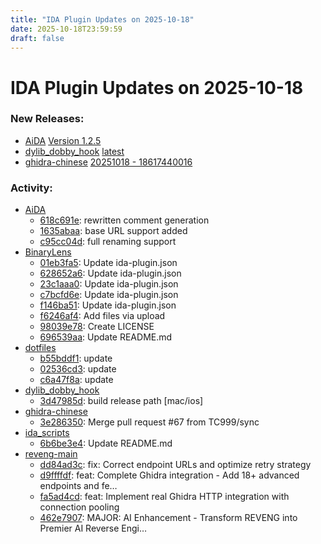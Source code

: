 ```yaml
---
title: "IDA Plugin Updates on 2025-10-18"
date: 2025-10-18T23:59:59
draft: false
---
```


# IDA Plugin Updates on 2025-10-18

### New Releases:
  - [AiDA](https://github.com/sigwl/AiDA) [Version 1.2.5](https://github.com/sigwl/AiDA/releases/tag/v1.2.5)
  - [dylib_dobby_hook](https://github.com/marlkiller/dylib_dobby_hook) [latest](https://github.com/marlkiller/dylib_dobby_hook/releases/tag/latest)
  - [ghidra-chinese](https://github.com/TC999/ghidra-chinese) [20251018 - 18617440016](https://github.com/TC999/ghidra-chinese/releases/tag/20251018-18617440016)

### Activity:
  - [AiDA](https://github.com/sigwl/AiDA)
    - [618c691e](https://github.com/sigwl/AiDA/commit/618c691ece82db5bdb52642ca8f67d8d6acb69c0): rewritten comment generation
    - [1635abaa](https://github.com/sigwl/AiDA/commit/1635abaa5f52e3a81674355eca69644f7c6b479d): base URL support added
    - [c95cc04d](https://github.com/sigwl/AiDA/commit/c95cc04d5b143c5503c946d67a84dd8ff5299133): full renaming support
  - [BinaryLens](https://github.com/Berk000x/BinaryLens)
    - [01eb3fa5](https://github.com/Berk000x/BinaryLens/commit/01eb3fa552d17615c194786f16e1ad37eb527699): Update ida-plugin.json
    - [628652a6](https://github.com/Berk000x/BinaryLens/commit/628652a67ff5ccfa18fa4e0b11f3e78079a1adb1): Update ida-plugin.json
    - [23c1aaa0](https://github.com/Berk000x/BinaryLens/commit/23c1aaa0b3dfbdf6055f3b8ab345a1590c47d14d): Update ida-plugin.json
    - [c7bcfd6e](https://github.com/Berk000x/BinaryLens/commit/c7bcfd6e2632f5e190f4f3881130de019a840afa): Update ida-plugin.json
    - [f146ba51](https://github.com/Berk000x/BinaryLens/commit/f146ba5150dc7dc311d13f2a934233a98aede3ba): Update ida-plugin.json
    - [f6246af4](https://github.com/Berk000x/BinaryLens/commit/f6246af47b2ca8a1977565f3e6f31c32dc602dd7): Add files via upload
    - [98039e78](https://github.com/Berk000x/BinaryLens/commit/98039e788c99a8a141cb4c4079bd0e2b2fccb5d6): Create LICENSE
    - [696539aa](https://github.com/Berk000x/BinaryLens/commit/696539aaaf812a0e80ad5ce5234097a59f368ab1): Update README.md
  - [dotfiles](https://github.com/RioKato/dotfiles)
    - [b55bddf1](https://github.com/RioKato/dotfiles/commit/b55bddf1428b05036c10286a8b896312526fd709): update
    - [02536cd3](https://github.com/RioKato/dotfiles/commit/02536cd37e84c0762fef88f39255b02b7c9c281d): update
    - [c6a47f8a](https://github.com/RioKato/dotfiles/commit/c6a47f8ad7573e0e46f11d5bb924b8d494d57c83): update
  - [dylib_dobby_hook](https://github.com/marlkiller/dylib_dobby_hook)
    - [3d47985d](https://github.com/marlkiller/dylib_dobby_hook/commit/3d47985d3a1cb8f29c6353ced1bdd36ddb04d70e): build release path [mac/ios]
  - [ghidra-chinese](https://github.com/TC999/ghidra-chinese)
    - [3e286350](https://github.com/TC999/ghidra-chinese/commit/3e286350e7c5ed0f5a13fe6c210fe56157778d21): Merge pull request #67 from TC999/sync
  - [ida_scripts](https://github.com/shefben/ida_scripts)
    - [6b6be3e4](https://github.com/shefben/ida_scripts/commit/6b6be3e4709e3071a7d5668eac9dab345b4a96cb): Update README.md
  - [reveng-main](https://github.com/oimiragieo/reveng-main)
    - [dd84ad3c](https://github.com/oimiragieo/reveng-main/commit/dd84ad3c290f0f1e2c4c8010b6032ea3cc3acf07): fix: Correct endpoint URLs and optimize retry strategy
    - [d9ffffdf](https://github.com/oimiragieo/reveng-main/commit/d9ffffdf64760d7abbb9e314936aa15a09f8bcc2): feat: Complete Ghidra integration - Add 18+ advanced endpoints and fe…
    - [fa5ad4cd](https://github.com/oimiragieo/reveng-main/commit/fa5ad4cd6d793fea087f11dcffc2fbd4640f651b): feat: Implement real Ghidra HTTP integration with connection pooling
    - [462e7907](https://github.com/oimiragieo/reveng-main/commit/462e7907b00386ed3733df699d16454ade0ac03b): MAJOR: AI Enhancement - Transform REVENG into Premier AI Reverse Engi…
